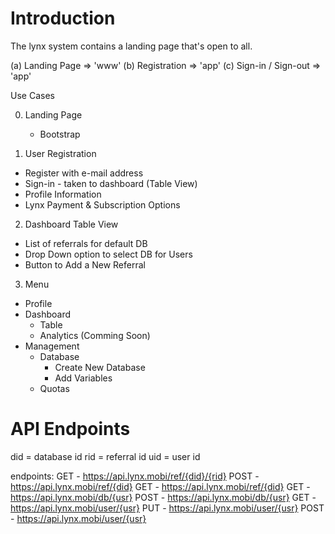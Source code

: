 # Introduction

The lynx system contains a landing page that's open to all.

(a) Landing Page => 'www'
(b) Registration => 'app'
(c) Sign-in / Sign-out => 'app'


Use Cases

0. Landing Page
	* Bootstrap

1. User Registration

* Register with e-mail address
* Sign-in - taken to dashboard (Table View)
* Profile Information
* Lynx Payment & Subscription Options

2. Dashboard Table View

* List of referrals for default DB
* Drop Down option to select DB for Users 
* Button to Add a New Referral

3. Menu

* Profile
* Dashboard
	* Table
	* Analytics (Comming Soon)
* Management
	* Database
		* Create New Database
		* Add Variables
	* Quotas





# API Endpoints
did = database id
rid = referral id
uid = user id


endpoints:
  GET - https://api.lynx.mobi/ref/{did}/{rid}
  POST - https://api.lynx.mobi/ref/{did}
  GET - https://api.lynx.mobi/ref/{did}
  GET - https://api.lynx.mobi/db/{usr}
  POST - https://api.lynx.mobi/db/{usr}
  GET - https://api.lynx.mobi/user/{usr}
  PUT - https://api.lynx.mobi/user/{usr}
  POST - https://api.lynx.mobi/user/{usr}


